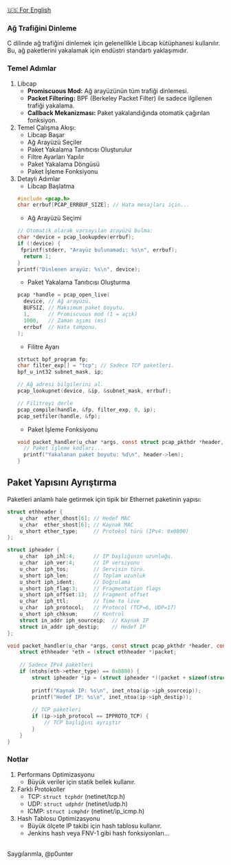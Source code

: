 <a href="#">🇺🇸 For English</a>

### Ağ Trafiğini Dinleme
C dilinde ağ trafiğini dinlemek için gelenellikle Libcap kütüphanesi kullanılır. Bu, ağ paketlerini yakalamak için endüstri standartı yaklaşımıdır.

### Temel Adımlar
1. Libcap
   - **Promiscuous Mod:** Ağ arayüzünün tüm trafiği dinlemesi.
   - **Packet Filtering:** BPF (Berkeley Packet Filter) ile sadece ilgilenen trafiği yakalama.
   - **Callback Mekanizması:** Paket yakalandığında otomatik çağırılan fonksiyon.
2. Temel Çalışma Akışı:
   - Libcap Başar
   - Ağ Arayüzü Seçiler
   - Paket Yakalama Tanıtıcısı Oluşturulur
   - Filtre Ayarları Yapılır
   - Paket Yakalama Döngüsü
   - Paket İşleme Fonksiyonu
3. Detaylı Adımlar
   - Libcap Başlatma
   ```c
   #include <pcap.h>
   char errbuf[PCAP_ERRBUF_SIZE]; // Hata mesajları için...
   ```
   - Ağ Arayüzü Seçimi
   ```c
   // Otomatik olarak varsayılan arayüzü bulma:
   char *device = pcap_lookupdev(errbuf);
   if (!device) {
    fprintf(stderr, "Arayüz bulunamadı: %s\n", errbuf);
     return 1;
   }
   printf("Dinlenen arayüz: %s\n", device); 
   ```
   - Paket Yakalama Tanıtıcısı Oluşturma
   ```c
   pcap *handle = pcap_open_live(
     device, // Ağ arayüzü.
     BUFSIZ, // Maksimum paket boyutu.
     1,      // Promiscuous mod (1 = açık)
     1000,   // Zaman aşımı (ms)
     errbuf  // Hata tamponu.
   );
   ```
   - Filitre Ayarı
   ```c
   strtuct bpf_program fp;
   char filter_exp[] = "tcp"; // Sadece TCP paketleri.
   bpf_u_int32 subnet_mask, ip;

   // Ağ adresi bilgilerini al.
   pcap_lookupnet(device, &ip, &subnet_mask, errbuf);

   // Filitreyi derle
   pcap_compile(handle, &fp, filter_exp, 0, ip);
   pcap_setfiler(handle, &fp);
   ```
   - Paket İşleme Fonksiyonu
   ```c
   void packet_handler(u_char *args, const struct pcap_pkthdr *header, const u_char *packet) {
     // Paket işleme kodları...
     printf("Yakalanan paket boyutu: %d\n", header->len);
   }
   ```

## Paket Yapısını Ayrıştırma
Paketleri anlamlı hale getirmek için tipik bir Ethernet paketinin yapısı:
```c
struct ethheader {
    u_char  ether_dhost[6]; // Hedef MAC
    u_char  ether_shost[6]; // Kaynak MAC
    u_short ether_type;     // Protokol türü (IPv4: 0x0800)
};

struct ipheader {
    u_char  iph_ihl:4;      // IP başlığının uzunluğu.
    u_char  iph_ver:4;      // IP versiyonu
    u_char  iph_tos;        // Servisin türü.
    u_short iph_len;        // Toplam uzunluk
    u_short iph_ident;      // Doğrulama
    u_short iph_flag:3;     // Fragmentation flags
    u_short iph_offset:13;  // Fragment offset
    u_char  iph_ttl;        // Time to live
    u_char  iph_protocol;   // Protocol (TCP=6, UDP=17)
    u_short iph_chksum;     // Kontrol
    struct in_addr iph_sourceip;  // Kaynak IP
    struct in_addr iph_destip;    // Hedef IP
};

void packet_handler(u_char *args, const struct pcap_pkthdr *header, const u_char *packet) {
    struct ethheader *eth = (struct ethheader *)packet;
    
    // Sadece IPv4 paketleri
    if (ntohs(eth->ether_type) == 0x0800) {
        struct ipheader *ip = (struct ipheader *)(packet + sizeof(struct ethheader));
        
        printf("Kaynak IP: %s\n", inet_ntoa(ip->iph_sourceip));
        printf("Hedef IP: %s\n", inet_ntoa(ip->iph_destip));
        
        // TCP paketleri
        if (ip->iph_protocol == IPPROTO_TCP) {
            // TCP başlığını ayrıştır
        }
    }
}
```

### Notlar
1. Performans Optimizasyonu
   - Büyük veriler için statik bellek kullanır.
2. Farklı Protokoller
   - TCP: ```struct tcphdr``` (netinet/tcp.h)
   - UDP: ```struct udphdr``` (netinet/udp.h)
   - ICMP: ```struct icmphdr``` (netinet/ip_icmp.h)
3. Hash Tablosu Optimizasyonu
   - Büyük ölçete IP takibi için hash tablosu kullanır.
   - Jenkins hash veya FNV-1 gibi hash fonksiyonları...
  
<br>Saygılarımla, @p0unter 
